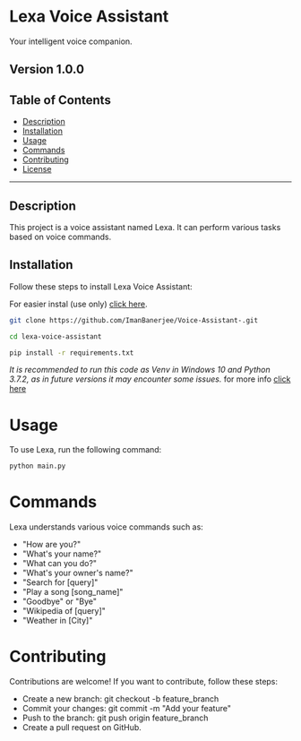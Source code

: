 # Lexa Voice Assistant

Your intelligent voice companion.

## Version 1.0.0

## Table of Contents

- [Description](#description)
- [Installation](#installation)
- [Usage](#usage)
- [Commands](#commands)
- [Contributing](#contributing)
- [License](#license)

---

## Description

This project is a voice assistant named Lexa. It can perform various tasks based on voice commands.

## Installation

Follow these steps to install Lexa Voice Assistant:

For easier instal (use only)  [click here](<https://drive.google.com/file/d/1Y7YyaE2IEGvMrY0nKuzQ4cEInML5JEej/view?usp=sharing>).
```bash
git clone https://github.com/ImanBanerjee/Voice-Assistant-.git
```
```bash
cd lexa-voice-assistant
```
```bash
pip install -r requirements.txt
```

*It is recommended to run this code as Venv in Windows 10 and Python 3.7.2, as in future versions it may encounter some issues.* for more info [click here](<https://docs.python.org/3/library/venv.html>)

# Usage
To use Lexa, run the following command:

```bash
python main.py
```

# Commands
Lexa understands various voice commands such as:

* "How are you?"
* "What's your name?"
* "What can you do?"
* "What's your owner's name?"
* "Search for [query]"
* "Play a song [song_name]"
* "Goodbye" or "Bye"
* "Wikipedia of [query]"
* "Weather in [City]"

# Contributing
Contributions are welcome! If you want to contribute, follow these steps:

* Create a new branch: git checkout -b feature_branch
* Commit your changes: git commit -m "Add your feature"
* Push to the branch: git push origin feature_branch
* Create a pull request on GitHub.



  









